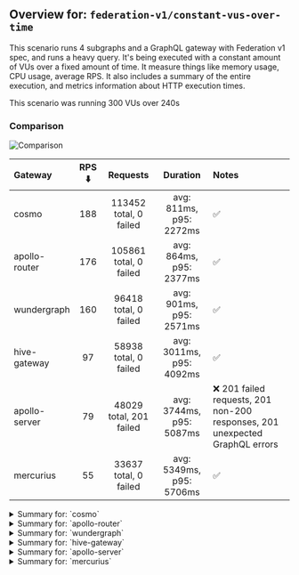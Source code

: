 ## Overview for: `federation-v1/constant-vus-over-time`


This scenario runs 4 subgraphs and a GraphQL gateway with Federation v1 spec, and runs a heavy query. It's being executed with a constant amount of VUs over a fixed amount of time. It measure things like memory usage, CPU usage, average RPS. It also includes a summary of the entire execution, and metrics information about HTTP execution times.


This scenario was running 300 VUs over 240s


### Comparison


<img src="https://imagedelivery.net/KYe9TScr4TldYHA48pczVg/603a5393-7b5d-43e3-56fc-af9d30f67600/public" alt="Comparison" />


| Gateway       | RPS ⬇️ |        Requests         |         Duration         | Notes                                                                       |
| :------------ | :----: | :---------------------: | :----------------------: | :-------------------------------------------------------------------------- |
| cosmo         |  188   | 113452 total, 0 failed  | avg: 811ms, p95: 2272ms  | ✅                                                                           |
| apollo-router |  176   | 105861 total, 0 failed  | avg: 864ms, p95: 2377ms  | ✅                                                                           |
| wundergraph   |  160   |  96418 total, 0 failed  | avg: 901ms, p95: 2571ms  | ✅                                                                           |
| hive-gateway  |   97   |  58938 total, 0 failed  | avg: 3011ms, p95: 4092ms | ✅                                                                           |
| apollo-server |   79   | 48029 total, 201 failed | avg: 3744ms, p95: 5087ms | ❌ 201 failed requests, 201 non-200 responses, 201 unexpected GraphQL errors |
| mercurius     |   55   |  33637 total, 0 failed  | avg: 5349ms, p95: 5706ms | ✅                                                                           |



<details>
  <summary>Summary for: `cosmo`</summary>

  **K6 Output**




```
     ✓ response code was 200
     ✓ no graphql errors
     ✓ valid response structure

     █ setup

     checks.........................: 100.00% ✓ 340296     ✗ 0     
     data_received..................: 10 GB   17 MB/s
     data_sent......................: 135 MB  224 kB/s
     http_req_blocked...............: avg=1.42ms   min=990ns   med=3.03µs   max=3.37s  p(90)=4.76µs   p(95)=5.7µs  
     http_req_connecting............: avg=1.12ms   min=0s      med=0s       max=3.37s  p(90)=0s       p(95)=0s     
     http_req_duration..............: avg=811.17ms min=3.69ms  med=639.32ms max=8.09s  p(90)=1.76s    p(95)=2.27s  
       { expected_response:true }...: avg=811.17ms min=3.69ms  med=639.32ms max=8.09s  p(90)=1.76s    p(95)=2.27s  
     http_req_failed................: 0.00%   ✓ 0          ✗ 113452
     http_req_receiving.............: avg=293.31ms min=30.33µs med=82.74µs  max=7.76s  p(90)=1.15s    p(95)=1.76s  
     http_req_sending...............: avg=24.97ms  min=7.59µs  med=14.08µs  max=6.84s  p(90)=39.72µs  p(95)=15.59ms
     http_req_tls_handshaking.......: avg=0s       min=0s      med=0s       max=0s     p(90)=0s       p(95)=0s     
     http_req_waiting...............: avg=492.87ms min=3.62ms  med=465.68ms max=3.19s  p(90)=898.63ms p(95)=1.04s  
     http_reqs......................: 113452  188.799695/s
     iteration_duration.............: avg=1.57s    min=16.38ms med=1.24s    max=14.13s p(90)=3.34s    p(95)=4.13s  
     iterations.....................: 113432  188.766412/s
     vus............................: 300     min=300      max=300 
     vus_max........................: 300     min=300      max=300 
```


**Performance Overview**


<img src="https://imagedelivery.net/KYe9TScr4TldYHA48pczVg/b4b72a0e-655f-4118-d52e-071d40873a00/public" alt="Performance Overview" />


**Subgraphs Overview**


<img src="https://imagedelivery.net/KYe9TScr4TldYHA48pczVg/8e46d573-6dd1-4546-c049-344180ed4c00/public" alt="Subgraphs Overview" />


**HTTP Overview**


<img src="https://imagedelivery.net/KYe9TScr4TldYHA48pczVg/94b80a63-e60e-44a9-d062-d41cdbde3000/public" alt="HTTP Overview" />


  </details>

<details>
  <summary>Summary for: `apollo-router`</summary>

  **K6 Output**




```
     ✓ response code was 200
     ✓ no graphql errors
     ✓ valid response structure

     █ setup

     checks.........................: 100.00% ✓ 317523     ✗ 0     
     data_received..................: 9.3 GB  16 MB/s
     data_sent......................: 126 MB  209 kB/s
     http_req_blocked...............: avg=983.82µs min=1.46µs  med=3.14µs   max=3.51s p(90)=4.72µs   p(95)=5.54µs 
     http_req_connecting............: avg=651.73µs min=0s      med=0s       max=2.88s p(90)=0s       p(95)=0s     
     http_req_duration..............: avg=863.54ms min=6.21ms  med=663.12ms max=7.13s p(90)=1.89s    p(95)=2.37s  
       { expected_response:true }...: avg=863.54ms min=6.21ms  med=663.12ms max=7.13s p(90)=1.89s    p(95)=2.37s  
     http_req_failed................: 0.00%   ✓ 0          ✗ 105861
     http_req_receiving.............: avg=340.01ms min=29.47µs med=79.63µs  max=6.23s p(90)=1.31s    p(95)=1.85s  
     http_req_sending...............: avg=25.67ms  min=7.51µs  med=14.43µs  max=4.54s p(90)=39.08µs  p(95)=12.66ms
     http_req_tls_handshaking.......: avg=0s       min=0s      med=0s       max=0s    p(90)=0s       p(95)=0s     
     http_req_waiting...............: avg=497.85ms min=6.13ms  med=458.23ms max=3.53s p(90)=929.09ms p(95)=1.07s  
     http_reqs......................: 105861  176.132863/s
     iteration_duration.............: avg=1.68s    min=20.09ms med=1.36s    max=11.4s p(90)=3.6s     p(95)=4.4s   
     iterations.....................: 105841  176.099587/s
     vus............................: 30      min=30       max=300 
     vus_max........................: 300     min=300      max=300 
```


**Performance Overview**


<img src="https://imagedelivery.net/KYe9TScr4TldYHA48pczVg/a640e300-5f8e-4e63-75db-5509e56a8400/public" alt="Performance Overview" />


**Subgraphs Overview**


<img src="https://imagedelivery.net/KYe9TScr4TldYHA48pczVg/b4dae65c-207a-4ff2-9988-2f0e9c0d4000/public" alt="Subgraphs Overview" />


**HTTP Overview**


<img src="https://imagedelivery.net/KYe9TScr4TldYHA48pczVg/72fb3fff-6294-4efe-69a6-25ebe1e8e500/public" alt="HTTP Overview" />


  </details>

<details>
  <summary>Summary for: `wundergraph`</summary>

  **K6 Output**




```
     ✓ response code was 200
     ✓ no graphql errors
     ✓ valid response structure

     █ setup

     checks.........................: 100.00% ✓ 289194     ✗ 0    
     data_received..................: 8.5 GB  14 MB/s
     data_sent......................: 114 MB  190 kB/s
     http_req_blocked...............: avg=2.12ms   min=1.5µs   med=3.36µs   max=5.94s  p(90)=5.09µs   p(95)=6µs   
     http_req_connecting............: avg=1.69ms   min=0s      med=0s       max=5.94s  p(90)=0s       p(95)=0s    
     http_req_duration..............: avg=900.7ms  min=6.04ms  med=685.64ms max=7.59s  p(90)=2.02s    p(95)=2.57s 
       { expected_response:true }...: avg=900.7ms  min=6.04ms  med=685.64ms max=7.59s  p(90)=2.02s    p(95)=2.57s 
     http_req_failed................: 0.00%   ✓ 0          ✗ 96418
     http_req_receiving.............: avg=378.22ms min=32.88µs med=92.88µs  max=7.21s  p(90)=1.45s    p(95)=2.04s 
     http_req_sending...............: avg=24.18ms  min=7.46µs  med=15.4µs   max=5.91s  p(90)=46.01µs  p(95)=7.36ms
     http_req_tls_handshaking.......: avg=0s       min=0s      med=0s       max=0s     p(90)=0s       p(95)=0s    
     http_req_waiting...............: avg=498.29ms min=5.89ms  med=433.58ms max=3.09s  p(90)=964.61ms p(95)=1.13s 
     http_reqs......................: 96418   160.445677/s
     iteration_duration.............: avg=1.85s    min=23.1ms  med=1.51s    max=13.39s p(90)=3.92s    p(95)=4.81s 
     iterations.....................: 96398   160.412396/s
     vus............................: 300     min=300      max=300
     vus_max........................: 300     min=300      max=300
```


**Performance Overview**


<img src="https://imagedelivery.net/KYe9TScr4TldYHA48pczVg/ab984eb6-75f1-4165-e2df-bf85b856fa00/public" alt="Performance Overview" />


**Subgraphs Overview**


<img src="https://imagedelivery.net/KYe9TScr4TldYHA48pczVg/8776045b-a606-4484-4a69-c3af13507400/public" alt="Subgraphs Overview" />


**HTTP Overview**


<img src="https://imagedelivery.net/KYe9TScr4TldYHA48pczVg/a6673091-2ee4-4028-dc5d-3616f35dac00/public" alt="HTTP Overview" />


  </details>

<details>
  <summary>Summary for: `hive-gateway`</summary>

  **K6 Output**




```
     ✓ response code was 200
     ✓ no graphql errors
     ✓ valid response structure

     █ setup

     checks.........................: 100.00% ✓ 176754    ✗ 0    
     data_received..................: 5.2 GB  8.6 MB/s
     data_sent......................: 70 MB   116 kB/s
     http_req_blocked...............: avg=45.63µs  min=1.38µs   med=3.76µs  max=131.97ms p(90)=5.47µs   p(95)=6.19µs  
     http_req_connecting............: avg=26.93µs  min=0s       med=0s      max=28.32ms  p(90)=0s       p(95)=0s      
     http_req_duration..............: avg=3.01s    min=12.28ms  med=2.88s   max=43.48s   p(90)=3.43s    p(95)=4.09s   
       { expected_response:true }...: avg=3.01s    min=12.28ms  med=2.88s   max=43.48s   p(90)=3.43s    p(95)=4.09s   
     http_req_failed................: 0.00%   ✓ 0         ✗ 58938
     http_req_receiving.............: avg=3.15ms   min=34.1µs   med=83.44µs max=834.54ms p(90)=592.15µs p(95)=6.31ms  
     http_req_sending...............: avg=643.23µs min=7.86µs   med=18.46µs max=431.44ms p(90)=37.69µs  p(95)=132.45µs
     http_req_tls_handshaking.......: avg=0s       min=0s       med=0s      max=0s       p(90)=0s       p(95)=0s      
     http_req_waiting...............: avg=3s       min=12.17ms  med=2.88s   max=43.48s   p(90)=3.42s    p(95)=4.08s   
     http_reqs......................: 58938   97.808494/s
     iteration_duration.............: avg=3.06s    min=142.74ms med=2.93s   max=43.51s   p(90)=3.49s    p(95)=4.14s   
     iterations.....................: 58918   97.775303/s
     vus............................: 133     min=133     max=300
     vus_max........................: 300     min=300     max=300
```


**Performance Overview**


<img src="https://imagedelivery.net/KYe9TScr4TldYHA48pczVg/b418379e-e0c3-41d3-ddeb-63e23727a000/public" alt="Performance Overview" />


**Subgraphs Overview**


<img src="https://imagedelivery.net/KYe9TScr4TldYHA48pczVg/6409df4c-73c9-43f9-f220-c7ff8b519b00/public" alt="Subgraphs Overview" />


**HTTP Overview**


<img src="https://imagedelivery.net/KYe9TScr4TldYHA48pczVg/db997e1f-c9cf-4d85-e9e8-28584495e900/public" alt="HTTP Overview" />


  </details>

<details>
  <summary>Summary for: `apollo-server`</summary>

  **K6 Output**




```
     ✗ response code was 200
      ↳  99% — ✓ 47808 / ✗ 201
     ✗ no graphql errors
      ↳  99% — ✓ 47808 / ✗ 201
     ✓ valid response structure

     █ setup

     checks.........................: 99.72% ✓ 143424    ✗ 402  
     data_received..................: 4.2 GB 7.0 MB/s
     data_sent......................: 57 MB  94 kB/s
     http_req_blocked...............: avg=46.57µs  min=1.32µs   med=3.03µs   max=36.85ms  p(90)=4.53µs   p(95)=5.34µs 
     http_req_connecting............: avg=41.29µs  min=0s       med=0s       max=36.82ms  p(90)=0s       p(95)=0s     
     http_req_duration..............: avg=3.74s    min=12.74ms  med=3.26s    max=1m0s     p(90)=4.64s    p(95)=5.08s  
       { expected_response:true }...: avg=3.5s     min=12.74ms  med=3.26s    max=59.9s    p(90)=4.61s    p(95)=5.03s  
     http_req_failed................: 0.41%  ✓ 201       ✗ 47828
     http_req_receiving.............: avg=516.28µs min=0s       med=107.84µs max=448.64ms p(90)=179.21µs p(95)=262.3µs
     http_req_sending...............: avg=120.26µs min=8.19µs   med=15.06µs  max=179.03ms p(90)=29.07µs  p(95)=38.19µs
     http_req_tls_handshaking.......: avg=0s       min=0s       med=0s       max=0s       p(90)=0s       p(95)=0s     
     http_req_waiting...............: avg=3.74s    min=12.63ms  med=3.26s    max=1m0s     p(90)=4.64s    p(95)=5.08s  
     http_reqs......................: 48029  79.558018/s
     iteration_duration.............: avg=3.76s    min=198.76ms med=3.27s    max=1m0s     p(90)=4.66s    p(95)=5.1s   
     iterations.....................: 48009  79.524889/s
     vus............................: 142    min=142     max=300
     vus_max........................: 300    min=300     max=300
```


**Performance Overview**


<img src="https://imagedelivery.net/KYe9TScr4TldYHA48pczVg/74ec6557-96de-445e-b324-5b668b900800/public" alt="Performance Overview" />


**Subgraphs Overview**


<img src="https://imagedelivery.net/KYe9TScr4TldYHA48pczVg/ef537ae7-100c-46b9-07b6-6a97f473fb00/public" alt="Subgraphs Overview" />


**HTTP Overview**


<img src="https://imagedelivery.net/KYe9TScr4TldYHA48pczVg/e9127ffd-d5f8-4eef-d8a5-0872421df800/public" alt="HTTP Overview" />


  </details>

<details>
  <summary>Summary for: `mercurius`</summary>

  **K6 Output**




```
     ✓ response code was 200
     ✓ no graphql errors
     ✓ valid response structure

     █ setup

     checks.........................: 100.00% ✓ 100851    ✗ 0    
     data_received..................: 3.0 GB  4.9 MB/s
     data_sent......................: 40 MB   66 kB/s
     http_req_blocked...............: avg=45.2µs   min=1.47µs   med=4.11µs   max=32.81ms  p(90)=5.53µs  p(95)=6.08µs  
     http_req_connecting............: avg=36.96µs  min=0s       med=0s       max=18.53ms  p(90)=0s      p(95)=0s      
     http_req_duration..............: avg=5.34s    min=14.85ms  med=5.39s    max=11.8s    p(90)=5.62s   p(95)=5.7s    
       { expected_response:true }...: avg=5.34s    min=14.85ms  med=5.39s    max=11.8s    p(90)=5.62s   p(95)=5.7s    
     http_req_failed................: 0.00%   ✓ 0         ✗ 33637
     http_req_receiving.............: avg=313.85µs min=39.6µs   med=120.83µs max=414.87ms p(90)=167.4µs p(95)=188.25µs
     http_req_sending...............: avg=41.49µs  min=8.16µs   med=23.54µs  max=41.42ms  p(90)=35.67µs p(95)=40.66µs 
     http_req_tls_handshaking.......: avg=0s       min=0s       med=0s       max=0s       p(90)=0s      p(95)=0s      
     http_req_waiting...............: avg=5.34s    min=14.66ms  med=5.39s    max=11.79s   p(90)=5.62s   p(95)=5.7s    
     http_reqs......................: 33637   55.827657/s
     iteration_duration.............: avg=5.36s    min=103.68ms med=5.41s    max=11.82s   p(90)=5.63s   p(95)=5.71s   
     iterations.....................: 33617   55.794463/s
     vus............................: 131     min=131     max=300
     vus_max........................: 300     min=300     max=300
```


**Performance Overview**


<img src="https://imagedelivery.net/KYe9TScr4TldYHA48pczVg/e3c59f49-293c-4238-556a-6e48fd9a7e00/public" alt="Performance Overview" />


**Subgraphs Overview**


<img src="https://imagedelivery.net/KYe9TScr4TldYHA48pczVg/a7f83663-b92b-4bb8-a125-c21755c2e000/public" alt="Subgraphs Overview" />


**HTTP Overview**


<img src="https://imagedelivery.net/KYe9TScr4TldYHA48pczVg/66375ef4-c872-4864-7e65-3ba9320bf400/public" alt="HTTP Overview" />


  </details>